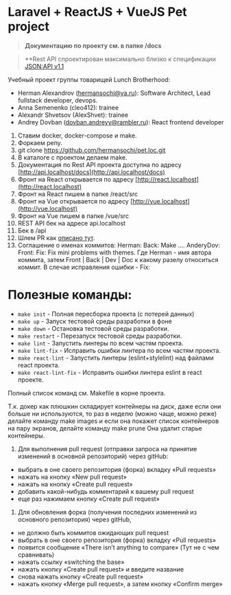 # Laravel + ReactJS + VueJS Pet project

>**Документацию по проекту см. в папке /docs**

>**Rest API спроектирован максимально близко к спецификации [JSON:API v1.1](https://jsonapi.org/)

Учебный проект группы товарищей Lunch Brotherhood:
 - Herman Alexandrov (hermansochi@ya.ru): Software Architect, Lead fullstack developer, devops.
 - Anna Semenenko (cleo412): trainee
 - Alexandr Shvetsov (AlexShvet): trainee
 - Andrey Dovban (dovban.andreyy@rambler.ru): React frontend developer

1. Ставим docker, docker-compose и make.
1. Форкаем репу.
1. git clone https://github.com/hermansochi/pet.loc.git
1. В каталоге с проектом делаем make.
1. Документация по Rest API проекта доступна по адресу [http://api.localhost/docs](http://api.localhost/docs)
1. Фронт на React открывается по адресу [http://react.localhost](http://react.localhost)
1. Фронт на React пишем в папке /react/src
1. Фронт на Vue открывается по адресу [http://vue.localhost](http://vue.localhost)
1. Фронт на Vue пишем в папке /vue/src
1. REST API бек на адресе api.localhost
1. Бек в /api
1. Шлем PR как [описано тут](https://rustycrate.ru/%D1%80%D1%83%D0%BA%D0%BE%D0%B2%D0%BE%D0%B4%D1%81%D1%82%D0%B2%D0%B0/2016/03/07/contributing.html).
1. Соглашение о именах коммитов: Herman: Back: Make .... AnderyDov: Front: Fix: Fix mini problems with themes.
Где Herman - имя автора коммита, затем Front | Back | Dev | Doc к какому разелу относиться коммит. В слечае исправления ошибки - Fix:

# Полезные команды:
- `make init`     			- Полная пересборка проекта (с потерей данных)
- `make up`       			- Запуск тестовой среды разработки в фоне
- `make down`     			- Остановка тестовой среды разработки. 
- `make restart`  			- Перезапуск тестовой среды разработки.
- `make lint`						- Запустить линтеры по всем частям проекта.
- `make lint-fix`				- Исправить ошибки линтера по всем частям проекта.
- `make react-lint` 		- Запустить линтеры (eslint+stylelint) над файлами react проекта.
- `make react-lint-fix` - Исправить ошибки линтера eslint в react проекте.

Полный список команд см. Makefile в корне проекта.

Т.к. докер как плюшкин складирует контейнеры на диск, даже если они больше ни используются, то раз в неделю (можно чаще, можно реже) делайте команду make images и если она покажет список контейнеров на пару экранов, делайте команду make prune Она удалит старье контейнеры.

1. Для выполнения pull request (отправки запроса на принятие изменений в основной репозиторий) через gitHub:
- выбрать в оне своего репозитория (форка) вкладку «Pull requests»
- нажать на кнопку «New pull request»
- нажать на кнопку «Create pull request»
- добавить какой-нибудь комментарий к вашему pull request
- еще раз нажимаем кнопку «Create pull request»

1. Для обновления форка (получения последних изменений из основного репозитория) через gitHub,
- не должно быть коммитов ожидающих pull request
- выбрать в оне своего репозитория (форка) вкладку «Pull requests»
- появится сообщение «There isn’t anything to compare» (Тут не с чем сравнивать)
- нажать ссылку «switching the base»
- нажать кнопку «Create pull request» и введите название
- снова нажать кнопку «Create pull request»
- нажать кнопку «Merge pull request», а затем кнопку «Confirm merge»











